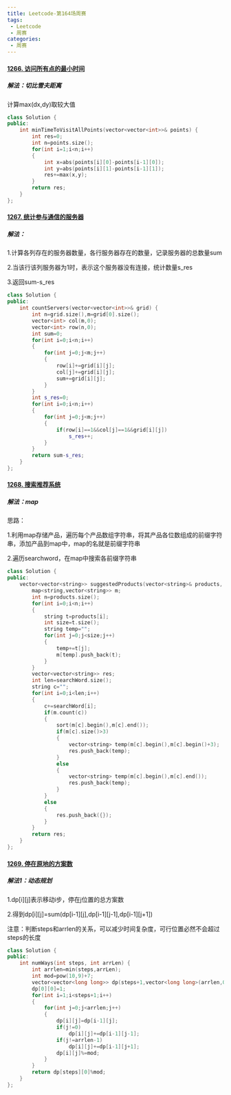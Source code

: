 ```yaml
---
title: Leetcode-第164场周赛
tags:
 - Leetcode
 - 周赛
categories:
 - 周赛
---
```


#### [1266. 访问所有点的最小时间](https://leetcode-cn.com/problems/minimum-time-visiting-all-points/)

##### 解法：切比雪夫距离

计算max(dx,dy)取较大值

<!--more-->

```c++
class Solution {
public:
    int minTimeToVisitAllPoints(vector<vector<int>>& points) {
        int res=0;
        int n=points.size();
        for(int i=1;i<n;i++)
        {
            int x=abs(points[i][0]-points[i-1][0]);
            int y=abs(points[i][1]-points[i-1][1]);
            res+=max(x,y);
        }
        return res;
    }
};
```

#### [1267. 统计参与通信的服务器](https://leetcode-cn.com/problems/count-servers-that-communicate/)

##### 解法：

1.计算各列存在的服务器数量，各行服务器存在的数量，记录服务器的总数量sum

2.当该行该列服务器为1时，表示这个服务器没有连接，统计数量s_res

3.返回sum-s_res

```c++
class Solution {
public:
    int countServers(vector<vector<int>>& grid) {
        int n=grid.size(),m=grid[0].size();
        vector<int> col(m,0);
        vector<int> row(n,0);   
        int sum=0;
        for(int i=0;i<n;i++)
        {
            for(int j=0;j<m;j++)
            {
                row[i]+=grid[i][j];
                col[j]+=grid[i][j];
                sum+=grid[i][j];
            }
        }
        int s_res=0;
        for(int i=0;i<n;i++)
        {
            for(int j=0;j<m;j++)
            {
                if(row[i]==1&&col[j]==1&&grid[i][j])
                    s_res++;
            }
        }
        return sum-s_res;
    }
};
```

#### [1268. 搜索推荐系统](https://leetcode-cn.com/problems/search-suggestions-system/)

##### 解法：map

思路：

1.利用map存储产品，遍历每个产品数组字符串，将其产品各位数组成的前缀字符串，添加产品到map中，map的名就是前缀字符串

2.遍历searchword，在map中搜索各前缀字符串

```c++
class Solution {
public:
    vector<vector<string>> suggestedProducts(vector<string>& products, string searchWord) {
        map<string,vector<string>> m;
        int n=products.size();
        for(int i=0;i<n;i++)
        {
            string t=products[i];
            int size=t.size();
            string temp="";
            for(int j=0;j<size;j++)
            {
                temp+=t[j];
                m[temp].push_back(t);
            }
        }
        vector<vector<string>> res;
        int len=searchWord.size();
        string c="";
        for(int i=0;i<len;i++)
        {
            c+=searchWord[i];
            if(m.count(c))
            {
                sort(m[c].begin(),m[c].end());
                if(m[c].size()>3)
                {
                    vector<string> temp(m[c].begin(),m[c].begin()+3);
                    res.push_back(temp);
                }
                else
                {
                    vector<string> temp(m[c].begin(),m[c].end());
                    res.push_back(temp);
                }
            }
            else
            {
                res.push_back({});
            }
        }
        return res;
    }
};
```

#### [1269. 停在原地的方案数](https://leetcode-cn.com/problems/number-of-ways-to-stay-in-the-same-place-after-some-steps/)

##### 解法1：动态规划

1.dp[i][j]表示移动i步，停在j位置的总方案数

2.得到dp[i][j]=sum(dp[i-1][j],dp[i-1][j-1],dp[i-1][j+1])

注意：判断steps和arrlen的关系，可以减少时间复杂度，可行位置必然不会超过steps的长度

```c++
class Solution {
public:
    int numWays(int steps, int arrLen) {
        int arrlen=min(steps,arrLen);
        int mod=pow(10,9)+7;
        vector<vector<long long>> dp(steps+1,vector<long long>(arrlen,0));
        dp[0][0]=1;
        for(int i=1;i<steps+1;i++)
        {
            for(int j=0;j<arrlen;j++)
            {
                dp[i][j]=dp[i-1][j];
                if(j!=0)
                    dp[i][j]+=dp[i-1][j-1];
                if(j!=arrlen-1)
                    dp[i][j]+=dp[i-1][j+1];
                dp[i][j]%=mod;
            }
        }
        return dp[steps][0]%mod;
    }
};
```

